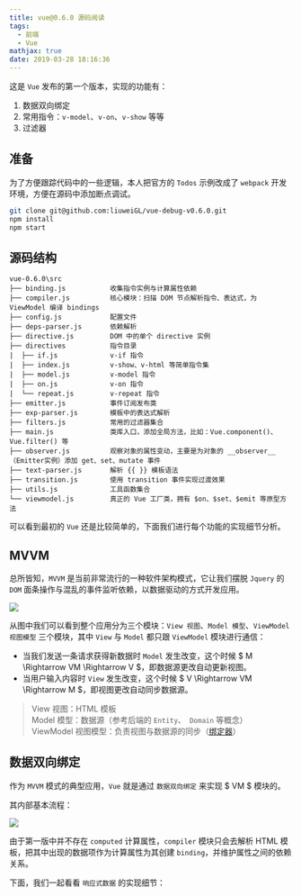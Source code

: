 ```yaml
---
title: vue@0.6.0 源码阅读
tags:
  - 前端
  - Vue
mathjax: true
date: 2019-03-28 18:16:36
---
```



这是 `Vue` 发布的第一个版本，实现的功能有：
1. 数据双向绑定
2. 常用指令：`v-model`、`v-on`、`v-show` 等等
3. 过滤器

## 准备

为了方便跟踪代码中的一些逻辑，本人把官方的 `Todos` 示例改成了 `webpack` 开发环境，方便在源码中添加断点调试。

```bash
git clone git@github.com:liuweiGL/vue-debug-v0.6.0.git
npm install
npm start
```

## 源码结构

```
vue-0.6.0\src
├── binding.js           收集指令实例与计算属性依赖
├── compiler.js          核心模块：扫描 DOM 节点解析指令、表达式，为 ViewModel 编译 bindings
├── config.js            配置文件
├── deps-parser.js       依赖解析
├── directive.js         DOM 中的单个 directive 实例
├── directives           指令目录
|  ├── if.js             v-if 指令
|  ├── index.js          v-show、v-html 等简单指令集
|  ├── model.js          v-model 指令
|  ├── on.js             v-on 指令
|  └── repeat.js         v-repeat 指令
├── emitter.js           事件订阅发布类
├── exp-parser.js        模板中的表达式解析
├── filters.js           常用的过滤器集合
├── main.js              类库入口，添加全局方法，比如：Vue.component()、Vue.filter() 等
├── observer.js          观察对象的属性变动，主要是为对象的 __observer__（Emitter实例）添加 get、set、mutate 事件
├── text-parser.js       解析 {{ }} 模板语法
├── transition.js        使用 transition 事件实现过渡效果
├── utils.js             工具函数集合
└── viewmodel.js         真正的 Vue 工厂类，拥有 $on、$set、$emit 等原型方法
```

可以看到最初的 `Vue` 还是比较简单的，下面我们进行每个功能的实现细节分析。

## MVVM

总所皆知，`MVVM` 是当前非常流行的一种软件架构模式，它让我们摆脱 `Jquery` 的 `DOM` 面条操作与混乱的事件监听依赖，以数据驱动的方式开发应用。

![](https://upload-images.jianshu.io/upload_images/11353298-c0cacb286b5e6f69.png?imageMogr2/auto-orient/strip%7CimageView2/2/w/1240)

从图中我们可以看到整个应用分为三个模块：`View 视图`、`Model 模型`、`ViewModel 视图模型` 三个模块，其中 `View` 与 `Model` 都只跟 `ViewModel` 模块进行通信：

* 当我们发送一条请求获得新数据时 `Model` 发生改变，这个时候 $ M \\Rightarrow VM \\Rightarrow V $，即数据源更改自动更新视图。
* 当用户输入内容时 `View` 发生改变，这个时候  $ V \\Rightarrow VM \\Rightarrow M $，即视图更改自动同步数据源。

> View 视图：HTML 模板   
> Model 模型：数据源（参考后端的 `Entity`、` Domain` 等概念）   
> ViewModel 视图模型：负责视图与数据源的同步（[绑定器]([https://zh.wikipedia.org/wiki/MVVM](https://zh.wikipedia.org/wiki/MVVM)
)）

## 数据双向绑定

作为 `MVVM` 模式的典型应用，`Vue` 就是通过 `数据双向绑定` 来实现 $ VM $ 模块的。

其内部基本流程：

![](https://upload-images.jianshu.io/upload_images/11353298-44f670a940361309.png?imageMogr2/auto-orient/strip%7CimageView2/2/w/1240)

由于第一版中并不存在 `computed` 计算属性，`compiler` 模块只会去解析 HTML 模板，把其中出现的数据项作为计算属性为其创建 `binding`，并维护属性之间的依赖关系。

下面，我们一起看看 `响应式数据` 的实现细节：

